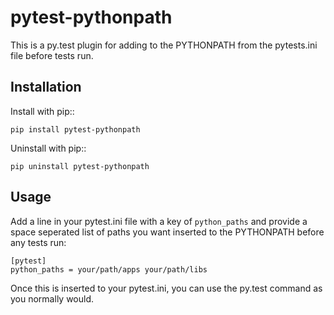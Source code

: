 pytest-pythonpath
=================

This is a py.test plugin for adding to the PYTHONPATH from the pytests.ini file before tests run.

Installation
------------

Install with pip::

    pip install pytest-pythonpath

Uninstall with pip::

    pip uninstall pytest-pythonpath

Usage
-----

Add a line in your pytest.ini file with a key of `python_paths` and provide a space seperated list of paths
you want inserted to the PYTHONPATH before any tests run:

    [pytest]
    python_paths = your/path/apps your/path/libs

Once this is inserted to your pytest.ini, you can use the py.test command as you normally would.
